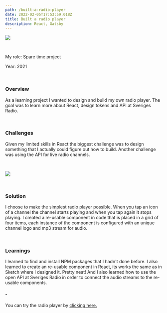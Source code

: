 ```yaml
---
path: /built-a-radio-player
date: 2022-02-05T17:53:59.018Z
title: Built a radio player
description: React, Gatsby
---
```

![](https://www.jakobmagnusson.se/assets/radio-01.png)

<br />

My role: Spare time project

Year: 2021

<br />

### Overview

As a learning project I wanted to design and build my own radio player. The goal was to learn more about React, design tokens and API at Sveriges Radio.

<br />

### Challenges

Given my limited skills in React the biggest challenge was to design something that I actually could figure out how to build. Another challenge was using the API for live radio channels.

<br />

![](https://www.jakobmagnusson.se/assets/radio-02.png)

<br />

### Solution

I choose to make the simplest radio player possible. When you tap an icon of a channel the channel starts playing and when you tap again it stops playing. I created a re-usable component in code that is placed in a grid of four items, each instance of the component is configured with an unique channel logo and mp3 stream for audio.

<br />

### Learnings

I learned to find and install NPM packages that I hadn't done before. I also learned to create an re-usable component in React, its works the same as in Sketch where I designed it. Pretty neat! And I also learned how to use the open API at Sveriges Radio in order to connect the audio streams to the re-usable components.

#### \-

You can try the radio player by [clicking here.](https://enkelradio.netlify.app/)